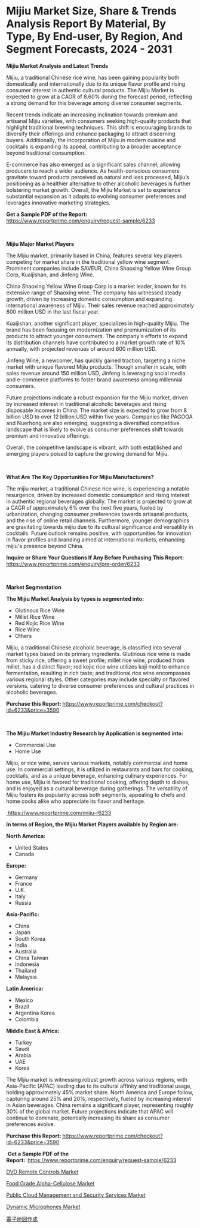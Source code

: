 <p><h1>Mijiu Market Size, Share & Trends Analysis Report By Material, By Type, By End-user, By Region, And Segment Forecasts, 2024 - 2031</h1></p><p><strong>Mijiu Market Analysis and Latest Trends</strong></p>
<p><p>Mijiu, a traditional Chinese rice wine, has been gaining popularity both domestically and internationally due to its unique flavor profile and rising consumer interest in authentic cultural products. The Mijiu Market is expected to grow at a CAGR of 8.60% during the forecast period, reflecting a strong demand for this beverage among diverse consumer segments.</p><p>Recent trends indicate an increasing inclination towards premium and artisanal Mijiu varieties, with consumers seeking high-quality products that highlight traditional brewing techniques. This shift is encouraging brands to diversify their offerings and enhance packaging to attract discerning buyers. Additionally, the incorporation of Mijiu in modern cuisine and cocktails is expanding its appeal, contributing to a broader acceptance beyond traditional consumption.</p><p>E-commerce has also emerged as a significant sales channel, allowing producers to reach a wider audience. As health-conscious consumers gravitate toward products perceived as natural and less processed, Mijiu’s positioning as a healthier alternative to other alcoholic beverages is further bolstering market growth. Overall, the Mijiu Market is set to experience substantial expansion as it adapts to evolving consumer preferences and leverages innovative marketing strategies.</p></p>
<p><strong>Get a Sample PDF of the Report:&nbsp;</strong> <a href="https://www.reportprime.com/enquiry/request-sample/6233">https://www.reportprime.com/enquiry/request-sample/6233</a></p>
<p>&nbsp;</p>
<p><strong>Mijiu Major Market Players</strong></p>
<p><p>The Mijiu market, primarily based in China, features several key players competing for market share in the traditional yellow wine segment. Prominent companies include SAVEUR, China Shaoxing Yellow Wine Group Corp, Kuaijishan, and Jinfeng Wine.</p><p>China Shaoxing Yellow Wine Group Corp is a market leader, known for its extensive range of Shaoxing wine. The company has witnessed steady growth, driven by increasing domestic consumption and expanding international awareness of Mijiu. Their sales revenue reached approximately 800 million USD in the last fiscal year.</p><p>Kuaijishan, another significant player, specializes in high-quality Mijiu. The brand has been focusing on modernization and premiumization of its products to attract younger consumers. The company's efforts to expand its distribution channels have contributed to a market growth rate of 10% annually, with projected revenues of around 600 million USD.</p><p>Jinfeng Wine, a newcomer, has quickly gained traction, targeting a niche market with unique flavored Mijiu products. Though smaller in scale, with sales revenue around 150 million USD, Jinfeng is leveraging social media and e-commerce platforms to foster brand awareness among millennial consumers.</p><p>Future projections indicate a robust expansion for the Mijiu market, driven by increased interest in traditional alcoholic beverages and rising disposable incomes in China. The market size is expected to grow from 8 billion USD to over 12 billion USD within five years. Companies like PAGOOA and Nuerhong are also emerging, suggesting a diversified competitive landscape that is likely to evolve as consumer preferences shift towards premium and innovative offerings. </p><p>Overall, the competitive landscape is vibrant, with both established and emerging players poised to capture the growing demand for Mijiu.</p></p>
<p>&nbsp;</p>
<p><strong>What Are The Key Opportunities For Mijiu Manufacturers?</strong></p>
<p><p>The mijiu market, a traditional Chinese rice wine, is experiencing a notable resurgence, driven by increased domestic consumption and rising interest in authentic regional beverages globally. The market is projected to grow at a CAGR of approximately 6% over the next five years, fueled by urbanization, changing consumer preferences towards artisanal products, and the rise of online retail channels. Furthermore, younger demographics are gravitating towards mijiu due to its cultural significance and versatility in cocktails. Future outlook remains positive, with opportunities for innovation in flavor profiles and branding aimed at international markets, enhancing mijiu's presence beyond China.</p></p>
<p><strong>Inquire or Share Your Questions If Any Before Purchasing This Report:</strong> <a href="https://www.reportprime.com/enquiry/pre-order/6233">https://www.reportprime.com/enquiry/pre-order/6233</a></p>
<p>&nbsp;</p>
<p><strong>Market Segmentation</strong></p>
<p><strong>The Mijiu Market Analysis by types is segmented into:</strong></p>
<p><ul><li>Glutinous Rice Wine</li><li>Millet Rice Wine</li><li>Red Kojic Rice Wine</li><li>Rice Wine</li><li>Others</li></ul></p>
<p><p>Mijiu, a traditional Chinese alcoholic beverage, is classified into several market types based on its primary ingredients. Glutinous rice wine is made from sticky rice, offering a sweet profile; millet rice wine, produced from millet, has a distinct flavor; red kojic rice wine utilizes koji mold to enhance fermentation, resulting in rich taste; and traditional rice wine encompasses various regional styles. Other categories may include specialty or flavored versions, catering to diverse consumer preferences and cultural practices in alcoholic beverages.</p></p>
<p><strong>Purchase this Report:&nbsp;</strong><a href="https://www.reportprime.com/checkout?id=6233&price=3590">https://www.reportprime.com/checkout?id=6233&price=3590</a></p>
<p>&nbsp;</p>
<p><strong>The Mijiu Market Industry Research by Application is segmented into:</strong></p>
<p><ul><li>Commercial Use</li><li>Home Use</li></ul></p>
<p><p>Mijiu, or rice wine, serves various markets, notably commercial and home use. In commercial settings, it is utilized in restaurants and bars for cooking, cocktails, and as a unique beverage, enhancing culinary experiences. For home use, Mijiu is favored for traditional cooking, offering depth to dishes, and is enjoyed as a cultural beverage during gatherings. The versatility of Mijiu fosters its popularity across both segments, appealing to chefs and home cooks alike who appreciate its flavor and heritage.</p></p>
<p><a href="https://www.reportprime.com/mijiu-r6233">&nbsp;https://www.reportprime.com/mijiu-r6233</a></p>
<p><strong>In terms of Region, the Mijiu Market Players available by Region are:</strong></p>
<p>
    <p> <strong> North America: </strong>
        <ul>
            <li>United States</li>
            <li>Canada</li>
        </ul>
        </p> 
    <p> <strong> Europe: </strong>
        <ul>
            <li>Germany</li>
            <li>France</li>
            <li>U.K.</li>
            <li>Italy</li>
            <li>Russia</li>
        </ul>
        </p> 
    <p> <strong> Asia-Pacific: </strong>
        <ul>
            <li>China</li>
            <li>Japan</li>
            <li>South Korea</li>
            <li>India</li>
            <li>Australia</li>
            <li>China Taiwan</li>
            <li>Indonesia</li>
            <li>Thailand</li>
            <li>Malaysia</li>
        </ul>
        </p> 
    <p> <strong> Latin America: </strong>
        <ul>
            <li>Mexico</li>
            <li>Brazil</li>
            <li>Argentina Korea</li>
            <li>Colombia</li>
        </ul>
        </p> 
    <p> <strong> Middle East & Africa: </strong>
        <ul>
            <li>Turkey</li>
            <li>Saudi</li>
            <li>Arabia</li>
            <li>UAE</li>
            <li>Korea</li>
        </ul>
    </p>
    </p>
<p><p>The Mijiu market is witnessing robust growth across various regions, with Asia-Pacific (APAC) leading due to its cultural affinity and traditional usage, holding approximately 45% market share. North America and Europe follow, capturing around 25% and 20%, respectively, fueled by increasing interest in Asian beverages. China remains a significant player, representing roughly 30% of the global market. Future projections indicate that APAC will continue to dominate, potentially increasing its share as consumer preferences evolve.</p></p>
<p><strong>Purchase this Report: </strong><a href="https://www.reportprime.com/checkout?id=6233&price=3590">https://www.reportprime.com/checkout?id=6233&price=3590</a></p>
<p>&nbsp;<strong>Get a Sample PDF of the Report:&nbsp;&nbsp;</strong><a href="https://www.reportprime.com/enquiry/request-sample/6233">https://www.reportprime.com/enquiry/request-sample/6233</a></p>
<p><strong></strong></p>
<p><p><a href="https://www.linkedin.com/pulse/dvd-remote-controls-market-global-regional-analysis-focus-kbqcc?trackingId=75sXKaF3TGSCq61lqsCcaw%3D%3D">DVD Remote Controls Market</a></p><p><a href="https://issuu.com/reportprime-2/docs/food-grade-alpha-cellulose-market-s_357ce07b64d010">Food Grade Alpha-Cellulose Market</a></p><p><a href="https://medium.com/@charlesporter2662/insights-into-the-public-cloud-management-and-security-services-market-size-which-is-expanding-with-9ef2088697b7">Public Cloud Management and Security Services Market</a></p><p><a href="https://www.linkedin.com/pulse/global-dynamic-microphones-market-size-share-analysis-product-cxllf?trackingId=DrsnymUCSZ%2BORYGXVtuihA%3D%3D">Dynamic Microphones Market</a></p><p><a href="https://medium.com/@lillianamurazik2023/%E3%82%B0%E3%83%AD%E3%83%BC%E3%83%90%E3%83%AB%E9%9B%BB%E5%AD%90%E3%82%AB%E3%83%BC%E3%83%88%E3%82%B0%E3%83%A9%E3%83%95%E3%82%A3%E3%83%BC%E5%B8%82%E5%A0%B4%E3%81%AE%E8%A6%8F%E6%A8%A1%E3%81%AF-%E6%A5%AD%E7%95%8C%E3%81%AE%E4%BA%88%E6%B8%AC%E3%81%AB%E3%82%88%E3%82%8B%E3%81%A8-2024%E5%B9%B4%E3%81%8B%E3%82%892031%E5%B9%B4%E3%81%BE%E3%81%A7%E3%81%AE9-1-%E3%81%AEcagr%E3%82%92%E7%B5%8C%E9%A8%93%E3%81%99%E3%82%8B%E3%81%A8%E4%BA%88%E6%83%B3%E3%81%95%E3%82%8C%E3%81%A6%E3%81%84%E3%81%BE%E3%81%99-7c80379f3da6">電子地図作成</a></p></p>